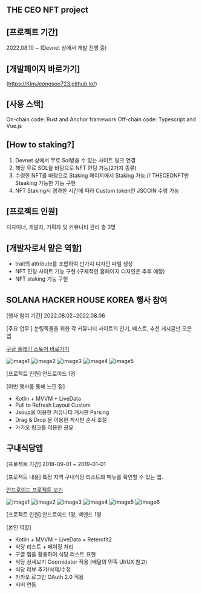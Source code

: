 THE CEO NFT project
--------------------------
[프로젝트 기간] 
--------------------------
2022.08.10 ~ (Devnet 상에서 개발 진행 중)

[개발페이지 바로가기]
--------------------------
(https://KimJeongsoo723.github.io/)

[사용 스택]
--------------------------
On-chain code: Rust and Anchor framework
Off-chain code: Typescript and Vue.js

[How to staking?] 
--------------------------
1. Devnet 상에서 무료 Sol받을 수 있는 사이트 링크 연결 
2. 해당 무료 SOL을 바탕으로 NFT 민팅 가능(2가지 종류)
3. 수령한 NFT를 바탕으로 Staking 페이지에서 Staking 가능 // THECEONFT만 Steaking 가능한 기능 구현
4. NFT Staking시 경과한 시간에 따라 Custom token인 JSCOIN 수령 가능

[프로젝트 인원] 
--------------------------
디자이너, 개발자, 기획자 및 커뮤니티 관리 총 3명

[개발자로서 맡은 역할]
--------------------------
- trait의 attribute를 조합하여 만가지 디자인 파일 생성 
- NFT 민팅 사이트 기능 구현 (구체적인 홈페이지 디자인은 추후 예정)
- NFT staking 기능 구현 















SOLANA HACKER HOUSE KOREA 행사 참여
--------------------------
[행사 참여 기간]
2022.08.02~2022.08.06

[주요 업무 ]
눈팅족들을 위한 각 커뮤니티 사이트의 인기, 베스트, 추천 게시글만 모은 앱

[구글 플레이 스토어 바로가기](http://bit.ly/2CFQEDF)

![image1](./images/allcommunity1.jpg)
![image2](./images/allcommunity2.jpg)
![image3](./images/allcommunity3.jpg)
![image4](./images/allcommunity4.jpg)
![image5](./images/allcommunity5.jpg)


[프로젝트 인원]
안드로이드 1명

[이번 행사를 통해 느낀 점]
- Kotlin + MVVM + LiveData
- Pull to Refresh Layout Custom
- Jsoup을 이용한 커뮤니티 게시판 Parsing
- Drag & Drop 을 이용한 게시판 순서 조절
- 카카오 링크를 이용한 공유



구내식당앱
-------------
[프로젝트 기간]
2018-09-01 ~ 2019-01-01

[프로젝트 내용]
특정 지역 구내식당 리스트와 메뉴를 확인할 수 있는 앱.

[안드로이드 프로젝트 보기](https://github.com/pennya/GudiCafeteria)

![image1](./images/cafeteria1.PNG)
![image2](./images/cafeteria2.PNG)
![image3](./images/cafeteria3.PNG)
![image4](./images/cafeteria4.PNG)
![image5](./images/cafeteria5.PNG)
![image6](./images/cafeteria6.PNG)

[프로젝트 인원]
안드로이드 1명, 백앤드 1명

[본인 역할]
- Kotlin + MVVM + LiveData + Reterofit2
- 식당 리스트 + 페이징 처리
- 구글 맵을 활용하여 식당 리스트 표현
- 식당 상세보기 Coornidator 적용 (배달의 민족 UI/UX 참고)
- 식당 리뷰 추가/삭제/수정
- 카카오 로그인 OAuth 2.0 적용
- 서버 연동


